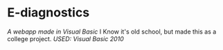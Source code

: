 # E-diagnostics
*A webapp made in Visual Basic*
I Know it's old school, but made this as a college project.
_USED: Visual Basic 2010_
